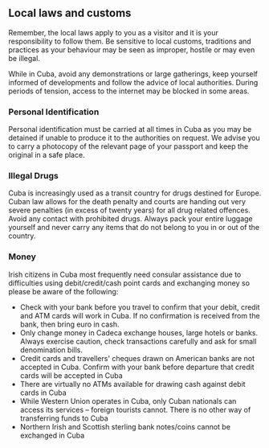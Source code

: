 ## Local laws and customs

Remember, the local laws apply to you as a visitor and it is your responsibility to follow them. Be sensitive to local customs, traditions and practices as your behaviour may be seen as improper, hostile or may even be illegal.

While in Cuba, avoid any demonstrations or large gatherings, keep yourself informed of developments and follow the advice of local authorities. During periods of tension, access to the internet may be blocked in some areas.

### **Personal Identification**

Personal identification must be carried at all times in Cuba as you may be detained if unable to produce it to the authorities on request. We advise you to carry a photocopy of the relevant page of your passport and keep the original in a safe place.

### **Illegal Drugs**

Cuba is increasingly used as a transit country for drugs destined for Europe. Cuban law allows for the death penalty and courts are handing out very severe penalties (in excess of twenty years) for all drug related offences. Avoid any contact with prohibited drugs. Always pack your entire luggage yourself and never carry any items that do not belong to you in or out of the country.

### **Money**

Irish citizens in Cuba most frequently need consular assistance due to difficulties using debit/credit/cash point cards and exchanging money so please be aware of the following:

* Check with your bank before you travel to confirm that your debit, credit and ATM cards will work in Cuba. If no confirmation is received from the bank, then bring euro in cash.
* Only change money in Cadeca exchange houses, large hotels or banks. Always exercise caution, check transactions carefully and ask for small denomination bills.
* Credit cards and travellers' cheques drawn on American banks are not accepted in Cuba. Confirm with your bank before departure that credit cards will be accepted in Cuba
* There are virtually no ATMs available for drawing cash against debit cards in Cuba
* While Western Union operates in Cuba, only Cuban nationals can access its services – foreign tourists cannot. There is no other way of transferring funds to Cuba
* Northern Irish and Scottish sterling bank notes/coins cannot be exchanged in Cuba